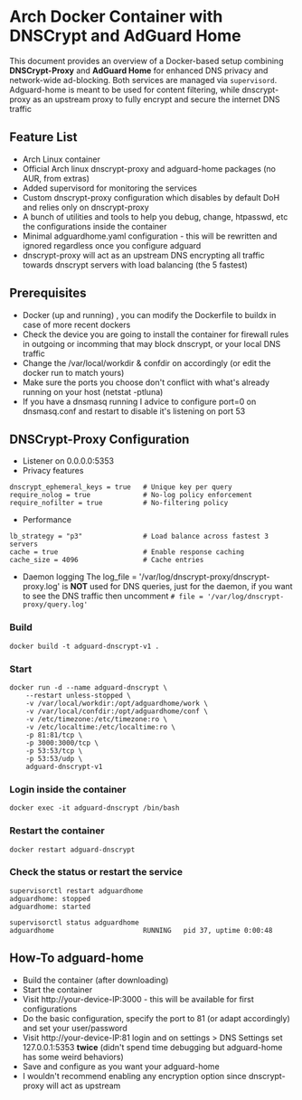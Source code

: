 # Arch Docker Container with DNSCrypt and AdGuard Home

This document provides an overview of a Docker-based setup combining **DNSCrypt-Proxy** and **AdGuard Home** for enhanced DNS privacy and network-wide ad-blocking. Both services are managed via `supervisord`.
Adguard-home is meant to be used for content filtering, while dnscrypt-proxy as an upstream proxy to fully encrypt and secure the internet DNS traffic

## Feature List
- Arch Linux container
- Official Arch linux dnscrypt-proxy and adguard-home packages (no AUR, from extras)
- Added supervisord for monitoring the services
- Custom dnscrypt-proxy configuration which disables by default DoH and relies only on dnscrypt-proxy 
- A bunch of utilities and tools to help you debug, change, htpasswd, etc the configurations inside the container
- Minimal adguardhome.yaml configuration - this will be rewritten and ignored regardless once you configure adguard
- dnscrypt-proxy will act as an upstream DNS encrypting all traffic towards dnscrypt servers with load balancing (the 5 fastest)


## Prerequisites
- Docker (up and running) , you can modify the Dockerfile to buildx in case of more recent dockers
- Check the device you are going to install the container for firewall rules in outgoing or incomming that may block dnscrypt, or your local DNS traffic
- Change the /var/local/workdir & confdir on accordingly (or edit the docker run to match yours)
- Make sure the ports you choose don't conflict with what's already running on your host (netstat -ptluna)
- If you have a dnsmasq running I advice to configure port=0 on dnsmasq.conf and restart to disable it's listening on port 53


## DNSCrypt-Proxy Configuration 
- Listener on 0.0.0.0:5353
- Privacy features
```
dnscrypt_ephemeral_keys = true   # Unique key per query
require_nolog = true             # No-log policy enforcement
require_nofilter = true          # No-filtering policy
```
- Performance
```
lb_strategy = "p3"               # Load balance across fastest 3 servers
cache = true                     # Enable response caching
cache_size = 4096                # Cache entries
```
- Daemon logging
The log_file = '/var/log/dnscrypt-proxy/dnscrypt-proxy.log' is **NOT** used for DNS queries, just for the daemon, 
if you want to see the DNS traffic then uncomment ``# file = '/var/log/dnscrypt-proxy/query.log'``



### Build
```
docker build -t adguard-dnscrypt-v1 .
```
### Start
```
docker run -d --name adguard-dnscrypt \
    --restart unless-stopped \
    -v /var/local/workdir:/opt/adguardhome/work \
    -v /var/local/confdir:/opt/adguardhome/conf \
    -v /etc/timezone:/etc/timezone:ro \
    -v /etc/localtime:/etc/localtime:ro \
    -p 81:81/tcp \
    -p 3000:3000/tcp \
    -p 53:53/tcp \
    -p 53:53/udp \
    adguard-dnscrypt-v1
```

### Login inside the container
```
docker exec -it adguard-dnscrypt /bin/bash
```

### Restart the container
```
docker restart adguard-dnscrypt
```

### Check the status or restart the service
```
supervisorctl restart adguardhome
adguardhome: stopped
adguardhome: started

supervisorctl status adguardhome
adguardhome                      RUNNING   pid 37, uptime 0:00:48
```

## How-To adguard-home
- Build the container (after downloading)
- Start the container
- Visit http://your-device-IP:3000 - this will be available for first configurations
- Do the basic configuration, specify the port to 81 (or adapt accordingly) and set your user/password
- Visit http://your-device-IP:81 login and on settings > DNS Settings set 127.0.0.1:5353 **twice** (didn't spend time debugging but adguard-home has some weird behaviors)
- Save and configure as you want your adguard-home
- I wouldn't recommend enabling any encryption option since dnscrypt-proxy will act as upstream
